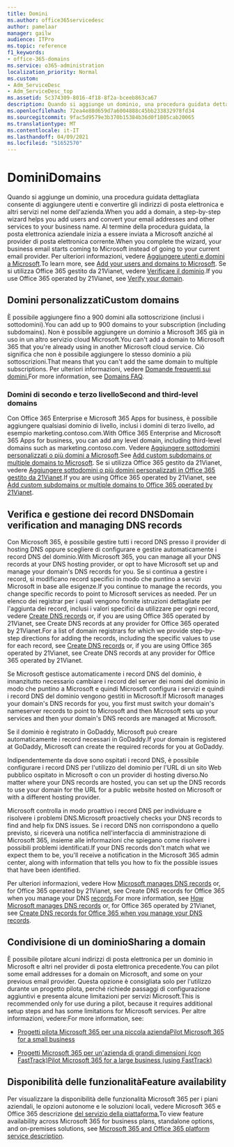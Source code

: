 ```yaml
---
title: Domini
ms.author: office365servicedesc
author: pamelaar
manager: gailw
audience: ITPro
ms.topic: reference
f1_keywords:
- office-365-domains
ms.service: o365-administration
localization_priority: Normal
ms.custom:
- Adm_ServiceDesc
- Adm_ServiceDesc_top
ms.assetid: 5c374309-8016-4f18-8f2a-bceeb863ca67
description: Quando si aggiunge un dominio, una procedura guidata dettagliata consente di aggiungere utenti e convertire gli indirizzi di posta elettronica e altri servizi nel nome dell'azienda. Al termine della procedura guidata, la posta elettronica aziendale inizia a essere inviata a Microsoft anziché al provider di posta elettronica corrente. Per ulteriori informazioni, vedere Aggiungere utenti e domini a Microsoft. Se si utilizza Office 365 gestito da 21Vianet, vedere Verificare il dominio.
ms.openlocfilehash: 72ea4e88d659d7a6004888c45bb233832978fd34
ms.sourcegitcommit: 9fac5d9579e3b370b15384b36d0f1805cab20065
ms.translationtype: MT
ms.contentlocale: it-IT
ms.lasthandoff: 04/09/2021
ms.locfileid: "51652570"
---
```

# <a name="domains"></a><span data-ttu-id="1dcfc-106">Domini</span><span class="sxs-lookup"><span data-stu-id="1dcfc-106">Domains</span></span>

<span data-ttu-id="1dcfc-107">Quando si aggiunge un dominio, una procedura guidata dettagliata consente di aggiungere utenti e convertire gli indirizzi di posta elettronica e altri servizi nel nome dell'azienda.</span><span class="sxs-lookup"><span data-stu-id="1dcfc-107">When you add a domain, a step-by-step wizard helps you add users and convert your email addresses and other services to your business name.</span></span> <span data-ttu-id="1dcfc-108">Al termine della procedura guidata, la posta elettronica aziendale inizia a essere inviata a Microsoft anziché al provider di posta elettronica corrente.</span><span class="sxs-lookup"><span data-stu-id="1dcfc-108">When you complete the wizard, your business email starts coming to Microsoft instead of going to your current email provider.</span></span> <span data-ttu-id="1dcfc-109">Per ulteriori informazioni, vedere [Aggiungere utenti e domini a Microsoft](https://support.office.com/article/6383f56d-3d09-4dcb-9b41-b5f5a5efd611).</span><span class="sxs-lookup"><span data-stu-id="1dcfc-109">To learn more, see [Add your users and domains to Microsoft](https://support.office.com/article/6383f56d-3d09-4dcb-9b41-b5f5a5efd611).</span></span> <span data-ttu-id="1dcfc-110">Se si utilizza Office 365 gestito da 21Vianet, vedere [Verificare il dominio](/office365/admin/setup/add-domain).</span><span class="sxs-lookup"><span data-stu-id="1dcfc-110">If you use Office 365 operated by 21Vianet, see [Verify your domain](/office365/admin/setup/add-domain).</span></span>
  
## <a name="custom-domains"></a><span data-ttu-id="1dcfc-111">Domini personalizzati</span><span class="sxs-lookup"><span data-stu-id="1dcfc-111">Custom domains</span></span>

<span data-ttu-id="1dcfc-112">È possibile aggiungere fino a 900 domini alla sottoscrizione (inclusi i sottodomini).</span><span class="sxs-lookup"><span data-stu-id="1dcfc-112">You can add up to 900 domains to your subscription (including subdomains).</span></span> <span data-ttu-id="1dcfc-113">Non è possibile aggiungere un dominio a Microsoft 365 già in uso in un altro servizio cloud Microsoft.</span><span class="sxs-lookup"><span data-stu-id="1dcfc-113">You can't add a domain to Microsoft 365 that you're already using in another Microsoft cloud service.</span></span> <span data-ttu-id="1dcfc-114">Ciò significa che non è possibile aggiungere lo stesso dominio a più sottoscrizioni.</span><span class="sxs-lookup"><span data-stu-id="1dcfc-114">That means that you can't add the same domain to multiple subscriptions.</span></span> <span data-ttu-id="1dcfc-115">Per ulteriori informazioni, vedere [Domande frequenti sui domini.](https://support.office.com/article/Domains-FAQ-1272bad0-4bd4-4796-8005-67d6fb3afc5a)</span><span class="sxs-lookup"><span data-stu-id="1dcfc-115">For more information, see [Domains FAQ](https://support.office.com/article/Domains-FAQ-1272bad0-4bd4-4796-8005-67d6fb3afc5a).</span></span>
  
### <a name="second-and-third-level-domains"></a><span data-ttu-id="1dcfc-116">Domini di secondo e terzo livello</span><span class="sxs-lookup"><span data-stu-id="1dcfc-116">Second and third-level domains</span></span>

<span data-ttu-id="1dcfc-117">Con Office 365 Enterprise e Microsoft 365 Apps for business, è possibile aggiungere qualsiasi dominio di livello, inclusi i domini di terzo livello, ad esempio marketing.contoso.com.</span><span class="sxs-lookup"><span data-stu-id="1dcfc-117">With Office 365 Enterprise and Microsoft 365 Apps for business, you can add any level domain, including third-level domains such as marketing.contoso.com.</span></span> <span data-ttu-id="1dcfc-118">Vedere [Aggiungere sottodomini personalizzati o più domini a Microsoft](/office365/admin/setup/domains-faq).</span><span class="sxs-lookup"><span data-stu-id="1dcfc-118">See [Add custom subdomains or multiple domains to Microsoft](/office365/admin/setup/domains-faq).</span></span> <span data-ttu-id="1dcfc-119">Se si utilizza Office 365 gestito da 21Vianet, vedere [Aggiungere sottodomini o più domini personalizzati in Office 365 gestito da 21Vianet](/office365/admin/setup/domains-faq).</span><span class="sxs-lookup"><span data-stu-id="1dcfc-119">If you are using Office 365 operated by 21Vianet, see [Add custom subdomains or multiple domains to Office 365 operated by 21Vianet](/office365/admin/setup/domains-faq).</span></span>
  
## <a name="domain-verification-and-managing-dns-records"></a><span data-ttu-id="1dcfc-120">Verifica e gestione dei record DNS</span><span class="sxs-lookup"><span data-stu-id="1dcfc-120">Domain verification and managing DNS records</span></span>

<span data-ttu-id="1dcfc-121">Con Microsoft 365, è possibile gestire tutti i record DNS presso il provider di hosting DNS oppure scegliere di configurare e gestire automaticamente i record DNS del dominio.</span><span class="sxs-lookup"><span data-stu-id="1dcfc-121">With Microsoft 365, you can manage all your DNS records at your DNS hosting provider, or opt to have Microsoft set up and manage your domain's DNS records for you.</span></span> <span data-ttu-id="1dcfc-122">Se si continua a gestire i record, si modificano record specifici in modo che puntino a servizi Microsoft in base alle esigenze.</span><span class="sxs-lookup"><span data-stu-id="1dcfc-122">If you continue to manage the records, you change specific records to point to Microsoft services as needed.</span></span> <span data-ttu-id="1dcfc-123">Per un elenco dei registrar per i quali vengono fornite istruzioni dettagliate per l'aggiunta dei record, inclusi i valori specifici da utilizzare per ogni record, vedere [Create DNS records](/office365/admin/get-help-with-domains/create-dns-records-at-any-dns-hosting-provider) or, if you are using Office 365 operated by 21Vianet, see Create DNS records at any provider for Office 365 operated by 21Vianet.</span><span class="sxs-lookup"><span data-stu-id="1dcfc-123">For a list of domain registrars for which we provide step-by-step directions for adding the records, including the specific values to use for each record, see [Create DNS records](/office365/admin/get-help-with-domains/create-dns-records-at-any-dns-hosting-provider) or, if you are using Office 365 operated by 21Vianet, see Create DNS records at any provider for Office 365 operated by 21Vianet.</span></span> 
  
<span data-ttu-id="1dcfc-124">Se Microsoft gestisce automaticamente i record DNS del dominio, è innanzitutto necessario cambiare i record del server dei nomi del dominio in modo che puntino a Microsoft e quindi Microsoft configura i servizi e quindi i record DNS del dominio vengono gestiti in Microsoft.</span><span class="sxs-lookup"><span data-stu-id="1dcfc-124">If Microsoft manages your domain's DNS records for you, you first must switch your domain's nameserver records to point to Microsoft and then Microsoft sets up your services and then your domain's DNS records are managed at Microsoft.</span></span>
  
<span data-ttu-id="1dcfc-125">Se il dominio è registrato in GoDaddy, Microsoft può creare automaticamente i record necessari in GoDaddy.</span><span class="sxs-lookup"><span data-stu-id="1dcfc-125">If your domain is registered at GoDaddy, Microsoft can create the required records for you at GoDaddy.</span></span> 
  
<span data-ttu-id="1dcfc-126">Indipendentemente da dove sono ospitati i record DNS, è possibile configurare i record DNS per l'utilizzo del dominio per l'URL di un sito Web pubblico ospitato in Microsoft o con un provider di hosting diverso.</span><span class="sxs-lookup"><span data-stu-id="1dcfc-126">No matter where your DNS records are hosted, you can set up the DNS records to use your domain for the URL for a public website hosted on Microsoft or with a different hosting provider.</span></span> 
  
<span data-ttu-id="1dcfc-127">Microsoft controlla in modo proattivo i record DNS per individuare e risolvere i problemi DNS.</span><span class="sxs-lookup"><span data-stu-id="1dcfc-127">Microsoft proactively checks your DNS records to find and help fix DNS issues.</span></span> <span data-ttu-id="1dcfc-128">Se i record DNS non corrispondono a quello previsto, si riceverà una notifica nell'interfaccia di amministrazione di Microsoft 365, insieme alle informazioni che spiegano come risolvere i possibili problemi identificati.</span><span class="sxs-lookup"><span data-stu-id="1dcfc-128">If your DNS records don't match what we expect them to be, you'll receive a notification in the Microsoft 365 admin center, along with information that tells you how to fix the possible issues that have been identified.</span></span>
  
<span data-ttu-id="1dcfc-129">Per ulteriori informazioni, vedere How [Microsoft manages DNS records](/office365/admin/setup/domains-faq) or, for Office 365 operated by 21Vianet, see Create DNS records for Office 365 when you manage your DNS [records](/office365/admin/services-in-china/create-dns-records-when-you-manage-your-dns-records).</span><span class="sxs-lookup"><span data-stu-id="1dcfc-129">For more information, see [How Microsoft manages DNS records](/office365/admin/setup/domains-faq) or, for Office 365 operated by 21Vianet, see [Create DNS records for Office 365 when you manage your DNS records](/office365/admin/services-in-china/create-dns-records-when-you-manage-your-dns-records).</span></span>
  
## <a name="sharing-a-domain"></a><span data-ttu-id="1dcfc-130">Condivisione di un dominio</span><span class="sxs-lookup"><span data-stu-id="1dcfc-130">Sharing a domain</span></span>

<span data-ttu-id="1dcfc-131">È possibile pilotare alcuni indirizzi di posta elettronica per un dominio in Microsoft e altri nel provider di posta elettronica precedente.</span><span class="sxs-lookup"><span data-stu-id="1dcfc-131">You can pilot some email addresses for a domain on Microsoft, and some on your previous email provider.</span></span> <span data-ttu-id="1dcfc-132">Questa opzione è consigliata solo per l'utilizzo durante un progetto pilota, perché richiede passaggi di configurazione aggiuntivi e presenta alcune limitazioni per servizi Microsoft.</span><span class="sxs-lookup"><span data-stu-id="1dcfc-132">This is recommended only for use during a pilot, because it requires additional setup steps and has some limitations for Microsoft services.</span></span> <span data-ttu-id="1dcfc-133">Per altre informazioni, vedere:</span><span class="sxs-lookup"><span data-stu-id="1dcfc-133">For more information, see:</span></span>
  
- [<span data-ttu-id="1dcfc-134">Progetti pilota Microsoft 365 per una piccola azienda</span><span class="sxs-lookup"><span data-stu-id="1dcfc-134">Pilot Microsoft 365 for a small business</span></span>](https://support.office.com/article/39cee536-6a03-40cf-b9c1-f301bb6001d7)
    
- [<span data-ttu-id="1dcfc-135">Progetti Microsoft 365 per un'azienda di grandi dimensioni (con FastTrack)</span><span class="sxs-lookup"><span data-stu-id="1dcfc-135">Pilot Microsoft 365 for a large business (using FastTrack)</span></span>](https://fasttrack.office.com/onboard)
    
## <a name="feature-availability"></a><span data-ttu-id="1dcfc-136">Disponibilità delle funzionalità</span><span class="sxs-lookup"><span data-stu-id="1dcfc-136">Feature availability</span></span>

<span data-ttu-id="1dcfc-137">Per visualizzare la disponibilità delle funzionalità Microsoft 365 per i piani aziendali, le opzioni autonome e le soluzioni locali, vedere Microsoft 365 e Office 365 descrizione [del servizio della piattaforma.](office-365-platform-service-description.md)</span><span class="sxs-lookup"><span data-stu-id="1dcfc-137">To view feature availability across Microsoft 365 for business plans, standalone options, and on-premises solutions, see [Microsoft 365 and Office 365 platform service description](office-365-platform-service-description.md).</span></span>
